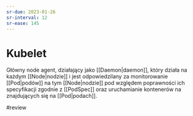 ```yaml
---
sr-due: 2023-01-26
sr-interval: 12
sr-ease: 145
---
```


# Kubelet

Główny node agent, działający jako [[Daemon|daemon]], który działa na każdym [[Node|nodzie]] i jest odpowiedzilany za monitorowanie [[Pod|podów]] na tym [[Node|nodzie]] pod względem poprawności ich specyfikacji zgodnie z [[PodSpec]] oraz uruchamianie kontenerów na znajdujących się na [[Pod|podach]].

#review 